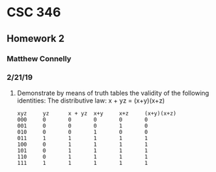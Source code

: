# CSC 346
## Homework 2
### Matthew Connelly
### 2/21/19

1. Demonstrate by means of truth tables the validity of the following identities: The distributive law: x + yz = (x+y)(x+z) 


	```
	xyz		yz		x + yz	x+y		x+z		(x+y)(x+z)
	000		0		0		0		0		0
	001		0		0		0		1		0
	010		0		0		1		0		0
	011		1		1		1		1		1
	100		0		1		1		1		1
	101		0		1		1		1		1
	110		0		1		1		1		1
	111		1		1		1		1		1
	```

